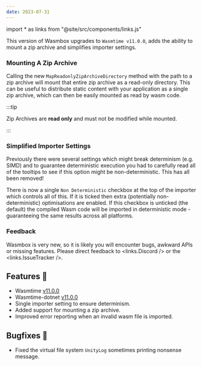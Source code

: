 ```yaml
---
date: 2023-07-31
---
```


import * as links from "@site/src/components/links.js"

This version of Wasmbox upgrades to `Wasmtime v11.0.0`, adds the ability to mount a zip archive and simplifies importer settings.

<!--truncate-->

### Mounting A Zip Archive

Calling the new `MapReadonlyZipArchiveDirectory` method with the path to a zip archive will mount that entire zip archive as a read-only directory. This can be useful to distribute static content with your application as a single zip archive, which can then be easily mounted as read by wasm code.

:::tip

Zip Archives are **read only** and must not be modified while mounted.

:::

### Simplified Importer Settings

Previously there were several settings which might break determinism (e.g. SIMD) and to guarantee deterministic execution you had to carefully read all of the tooltips to see if this option might be non-deterministic. This has all been removed!

There is now a single `Non Deterministic` checkbox at the top of the importer which controls all of this. If it is ticked then extra (potentially non-deterministic) optimisations are enabled. If this checkbox is unticked (the default) the compiled Wasm code will be imported in deterministic mode - guaranteeing the same results across all platforms.

### Feedback

Wasmbox is very new, so it is likely you will encounter bugs, awkward APIs or missing features. Please direct feedback to <links.Discord /> or the <links.IssueTracker />.

## Features 🚀

 - Wasmtime [v11.0.0](https://github.com/bytecodealliance/wasmtime/blob/main/RELEASES.md#1100)
 - Wasmtime-dotnet [v11.0.0](https://github.com/bytecodealliance/wasmtime-dotnet/releases/tag/v11.0.0)
 - Single importer setting to ensure determinism.
 - Added support for mounting a zip archive.
 - Improved error reporting when an invalid wasm file is imported.
 
## Bugfixes 🐛

 - Fixed the virtual file system `UnityLog` sometimes printing nonsense message.